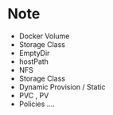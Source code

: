 #  Note 
- Docker Volume 
- Storage Class 
- EmptyDir 
- hostPath 
- NFS 
- Storage Class 
- Dynamic Provision / Static 
- PVC , PV 
- Policies .... 